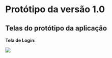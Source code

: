# Protótipo da versão 1.0 

## Telas do protótipo da aplicação

**Tela de Login:**

<img src = "Tela de login.png">
